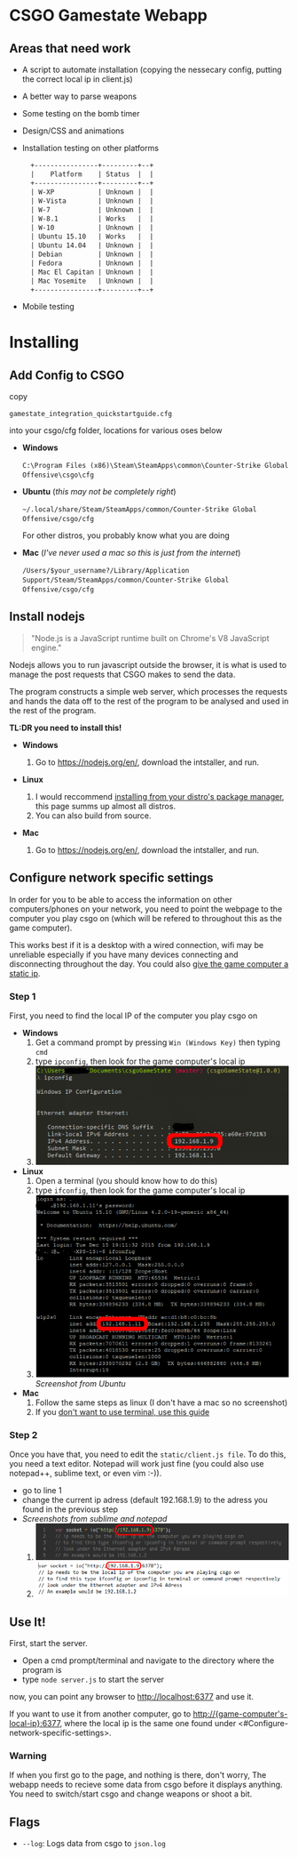 # CSGO Gamestate Webapp

## Areas that need work

* A script to automate installation (copying the nessecary config, putting the correct local ip in client.js)
* A better way to parse weapons
* Some testing on the bomb timer
* Design/CSS and animations
* Installation testing on other platforms

		+----------------+---------+--+
		|    Platform    | Status  |  |
		+----------------+---------+--+
		| W-XP           | Unknown |  |
		| W-Vista        | Unknown |  |
		| W-7            | Unknown |  |
		| W-8.1          | Works   |  |
		| W-10           | Unknown |  |
		| Ubuntu 15.10   | Works   |  |
		| Ubuntu 14.04   | Unknown |  |
		| Debian         | Unknown |  |
		| Fedora         | Unknown |  |
		| Mac El Capitan | Unknown |  |
		| Mac Yosemite   | Unknown |  |
		+----------------+---------+--+

* Mobile testing

# Installing

## Add Config to CSGO

copy

    gamestate_integration_quickstartguide.cfg

into your csgo/cfg folder, locations for various oses below

* **Windows**

    ```C:\Program Files (x86)\Steam\SteamApps\common\Counter-Strike Global Offensive\csgo\cfg```

* **Ubuntu** (*this may not be completely right*)

    ```~/.local/share/Steam/SteamApps/common/Counter-Strike Global Offensive/csgo/cfg```

	For other distros, you probably know what you are doing

* **Mac** (*I've never used a mac so this is just from the internet*)
	
	```/Users/$your_username?/Library/Application Support/Steam/SteamApps/common/Counter-Strike Global Offensive/csgo/cfg```

## Install nodejs

>"Node.js is a JavaScript runtime built on Chrome's V8 JavaScript engine."

Nodejs allows you to run javascript outside the browser, it is what is used to manage the post requests that CSGO makes to send the data.

The program constructs a simple web server, which processes the requests and hands the data off to the rest of the program to be analysed and used in the rest of the program.

**TL:DR you need to install this!**

* **Windows**

	1. Go to <https://nodejs.org/en/>, download the intstaller, and run.

* **Linux**

	1. I would reccommend [installing from your distro's package manager](https://nodejs.org/en/download/package-manager/), this page summs up almost all distros.
	2. You can also build from source.

* **Mac**

	1. Go to <https://nodejs.org/en/>, download the intstaller, and run.

## Configure network specific settings

In order for you to be able to access the information on other computers/phones on your network, you need to point the webpage to the computer you play csgo on (which will be refered to throughout this as the game computer).

This works best if it is a desktop with a wired connection, wifi may be unreliable especially if you have many devices connecting and disconnecting throughout the day. You could also [give the game computer a static ip](http://www.linksys.com/us/support-article?articleNum=140106).

### Step 1
First, you need to find the local IP of the computer you play csgo on

* **Windows**
	1. Get a command prompt by pressing ```Win (Windows Key)``` then typing ```cmd```
	2. type ```ipconfig```, then look for the game computer's local ip
	3. ![screenshot aid](Install/ipconfig.png)
* **Linux**
	1. Open a terminal (you should know how to do this)
	2. type ```ifconfig```, then look for the game computer's local ip
	3. 
		![screnshot aid for linux](Install/ipconfig_linux.png)
		*Screenshot from Ubuntu*
* **Mac**
	1. Follow the same steps as linux (I don't have a mac so no screenshot)
	2. If you [don't want to use terminal, use this guide](http://osxdaily.com/2010/11/21/find-ip-address-mac/)

### Step 2
Once you have that, you need to edit the ```static/client.js file```. To do this, you need a text editor. Notepad will work just fine (you could also use notepad++, sublime text, or even vim :-)).

* go to line 1
* change the current ip adress (default 192.168.1.9) to the adress you found in the previous step
* *Screenshots from sublime and notepad*
	1. ![sublime change client.js](Install/change_local_ip.png)
	2. ![notepad change client.js](Install/change_local_ip_notepad.png)

## Use It!

First, start the server.

* Open a cmd prompt/terminal and navigate to the directory where the program is
* type ```node server.js``` to start the server

now, you can point any browser to <http://localhost:6377> and use it.

If you want to use it from another computer, go to [http://{game-computer's-local-ip}:6377](http://{game-computer's-local-ip}:6377), where the local ip is the same one found under <#Configure-network-specific-settings>.

### Warning

If when you first go to the page, and nothing is there, don't worry, The webapp needs to recieve some data from csgo before it displays anything. You need to switch/start csgo and change weapons or shoot a bit.


## Flags

* ```--log```: Logs data from csgo to ```json.log```